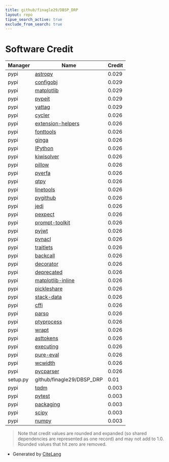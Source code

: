 ```yaml
---
title: github/finagle29/DBSP_DRP
layout: repo
tipue_search_active: true
exclude_from_search: true
---
```

# Software Credit

|Manager|Name|Credit|
|-------|----|------|
|pypi|[astropy](http://astropy.org)|0.029|
|pypi|[configobj](https://pypi.org/project/configobj)|0.029|
|pypi|[matplotlib](https://pypi.org/project/matplotlib)|0.029|
|pypi|[pypeit](https://pypi.org/project/pypeit)|0.029|
|pypi|[yattag](https://pypi.org/project/yattag)|0.029|
|pypi|[cycler](https://pypi.org/project/cycler)|0.026|
|pypi|[extension-helpers](https://pypi.org/project/extension-helpers)|0.026|
|pypi|[fonttools](https://pypi.org/project/fonttools)|0.026|
|pypi|[ginga](https://pypi.org/project/ginga)|0.026|
|pypi|[IPython](https://pypi.org/project/IPython)|0.026|
|pypi|[kiwisolver](https://pypi.org/project/kiwisolver)|0.026|
|pypi|[pillow](https://pypi.org/project/pillow)|0.026|
|pypi|[pyerfa](https://pypi.org/project/pyerfa)|0.026|
|pypi|[qtpy](https://pypi.org/project/qtpy)|0.026|
|pypi|[linetools](https://pypi.org/project/linetools)|0.026|
|pypi|[pygithub](https://pypi.org/project/pygithub)|0.026|
|pypi|[jedi](https://pypi.org/project/jedi)|0.026|
|pypi|[pexpect](https://pypi.org/project/pexpect)|0.026|
|pypi|[prompt-toolkit](https://pypi.org/project/prompt-toolkit)|0.026|
|pypi|[pyjwt](https://pypi.org/project/pyjwt)|0.026|
|pypi|[pynacl](https://pypi.org/project/pynacl)|0.026|
|pypi|[traitlets](https://pypi.org/project/traitlets)|0.026|
|pypi|[backcall](https://pypi.org/project/backcall)|0.026|
|pypi|[decorator](https://pypi.org/project/decorator)|0.026|
|pypi|[deprecated](https://pypi.org/project/deprecated)|0.026|
|pypi|[matplotlib-inline](https://pypi.org/project/matplotlib-inline)|0.026|
|pypi|[pickleshare](https://pypi.org/project/pickleshare)|0.026|
|pypi|[stack-data](https://pypi.org/project/stack-data)|0.026|
|pypi|[cffi](https://pypi.org/project/cffi)|0.026|
|pypi|[parso](https://pypi.org/project/parso)|0.026|
|pypi|[ptyprocess](https://pypi.org/project/ptyprocess)|0.026|
|pypi|[wrapt](https://pypi.org/project/wrapt)|0.026|
|pypi|[asttokens](https://pypi.org/project/asttokens)|0.026|
|pypi|[executing](https://pypi.org/project/executing)|0.026|
|pypi|[pure-eval](https://pypi.org/project/pure-eval)|0.026|
|pypi|[wcwidth](https://pypi.org/project/wcwidth)|0.026|
|pypi|[pycparser](https://pypi.org/project/pycparser)|0.026|
|setup.py|github/finagle29/DBSP_DRP|0.01|
|pypi|[tqdm](https://pypi.org/project/tqdm)|0.003|
|pypi|[pytest](https://pypi.org/project/pytest)|0.003|
|pypi|[packaging](https://pypi.org/project/packaging)|0.003|
|pypi|[scipy](https://pypi.org/project/scipy)|0.003|
|pypi|[numpy](https://pypi.org/project/numpy)|0.003|


> Note that credit values are rounded and expanded (so shared dependencies are represented as one record) and may not add to 1.0. Rounded values that hit zero are removed.


- Generated by [CiteLang](https://github.com/vsoch/citelang)
